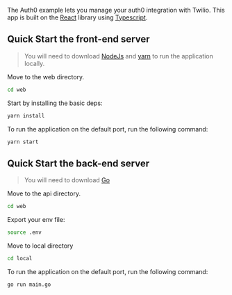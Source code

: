 The Auth0 example lets you manage your auth0 integration with Twilio. 
This app is built on the [React](https://reactjs.org/) library using
[Typescript](https://www.typescriptlang.org/).

## Quick Start the front-end server

> You will need to download [NodeJs](https://nodejs.org/en/) and [yarn](https://classic.yarnpkg.com/lang/en/docs/install)
> to run the application locally.

Move to the web directory.
```bash
cd web
```
Start by installing the basic deps:
```bash
yarn install
```
To run the application on the default port, run the following command:

```bash
yarn start
```

## Quick Start the back-end server

> You will need to download [Go](https://go.dev/doc/install)

Move to the api directory.
```bash
cd web
```
Export your env file:
```bash
source .env
```
Move to local directory
```bash
cd local
```
To run the application on the default port, run the following command:
```bash
go run main.go
```

